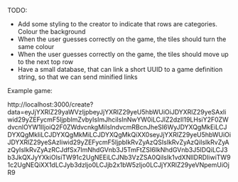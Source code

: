TODO:
  - Add some styling to the creator to indicate that rows are categories. Colour the background
  - When the user guesses correctly on the game, the tiles should turn the same colour
  - When the user guesses correctly on the game, the tiles should move up to the next top row
  - Have a small database, that can link a short UUID to a game definition string, so that we can send minified links

Example game:

http://localhost:3000/create?data=eyJjYXRlZ29yaWVzIjpbeyJjYXRlZ29yeU5hbWUiOiJDYXRlZ29yeSAxIiwid29yZEFycmF5IjpbImZvbyIsImJhciIsInNwYW0iLCJlZ2dzIl19LHsiY2F0ZWdvcnlOYW1lIjoiQ2F0ZWdvcnkgMiIsIndvcmRBcnJheSI6WyJDYXQgMkEiLCJDYXQgMkIiLCJDYXQgMkMiLCJDYXQgMkQiXX0seyJjYXRlZ29yeU5hbWUiOiJDYXRlZ29yeSAzIiwid29yZEFycmF5IjpbIkRvZyAzQSIsIkRvZyAzQiIsIkRvZyAzQyIsIkRvZyAzRCJdfSx7ImNhdGVnb3J5TmFtZSI6IkNhdGVnb3J5IDQiLCJ3b3JkQXJyYXkiOlsiTW91c2UgNEEiLCJNb3VzZSA0QiIsIk1vdXNlIDRDIiwiTW91c2UgNEQiXX1dLCJyb3dzIjo0LCJjb2x1bW5zIjo0LCJjYXRlZ29yeVNpemUiOjR9
